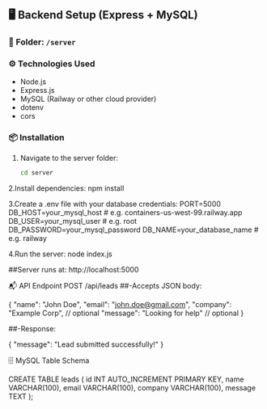 
## 🖥️ Backend Setup (Express + MySQL)

### 📁 Folder: `/server`

### ⚙️ Technologies Used

- Node.js
- Express.js
- MySQL (Railway or other cloud provider)
- dotenv
- cors

### 📦 Installation

1. Navigate to the server folder:
   ```bash
   cd server
2.Install dependencies:
npm install

3.Create a .env file with your database credentials:
PORT=5000
DB_HOST=your_mysql_host         # e.g. containers-us-west-99.railway.app
DB_USER=your_mysql_user         # e.g. root
DB_PASSWORD=your_mysql_password
DB_NAME=your_database_name      # e.g. railway

4.Run the server:
node index.js


##Server runs at: http://localhost:5000

📬 API Endpoint
POST /api/leads
##-Accepts JSON body:

{
  "name": "John Doe",
  "email": "john.doe@gmail.com",
  "company": "Example Corp",   // optional
  "message": "Looking for help" // optional
}

##-Response:

{
  "message": "Lead submitted successfully!"
}


🗄️ MySQL Table Schema

CREATE TABLE leads (
  id INT AUTO_INCREMENT PRIMARY KEY,
  name VARCHAR(100),
  email VARCHAR(100),
  company VARCHAR(100),
  message TEXT
);
